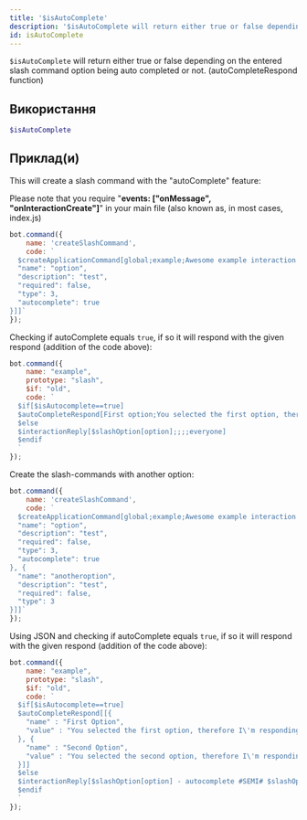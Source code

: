 ```yaml
---
title: '$isAutoComplete'
description: '$isAutoComplete will return either true or false depending on the entered slash command option being auto completed or not. (autoCompleteRespond function)'
id: isAutoComplete
---
```


`$isAutoComplete` will return either true or false depending on the entered slash command option being auto completed or not. (autoCompleteRespond function)

## Використання

```php
$isAutoComplete
```

## Приклад(и)

This will create a slash command with the "autoComplete" feature:

Please note that you require "**events: ["onMessage", "onInteractionCreate"]**" in your main file (also known as, in most cases, index.js)

```javascript
bot.command({
    name: 'createSlashCommand',
    code: `
  $createApplicationCommand[global;example;Awesome example interaction command with auto-complete!;true;slash;[{
  "name": "option", 
  "description": "test",
  "required": false,
  "type": 3, 
  "autocomplete": true
}]]`
});
```

Checking if autoComplete equals `true`, if so it will respond with the given respond (addition of the code above):

```javascript
bot.command({
    name: "example",
    prototype: "slash",
    $if: "old",
    code: `
  $if[$isAutocomplete==true]
  $autoCompleteRespond[First option;You selected the first option, therefore I'm responding with this!;Second option;You selected the first second, therefore I'm responding with this!]
  $else
  $interactionReply[$slashOption[option];;;;everyone]
  $endif
  `
});
```

Create the slash-commands with another option:

```javascript
bot.command({
    name: 'createSlashCommand',
    code: `
  $createApplicationCommand[global;example;Awesome example interaction command with auto-complete!;true;slash;[{
  "name": "option",
  "description": "test",
  "required": false, 
  "type": 3,
  "autocomplete": true 
}, {
  "name": "anotheroption",
  "description": "test",
  "required": false,
  "type": 3
}]]`
});
```

Using JSON and checking if autoComplete equals `true`, if so it will respond with the given respond (addition of the code above):

```javascript
bot.command({
    name: "example",
    prototype: "slash",
    $if: "old",
    code: `
  $if[$isAutocomplete==true]
  $autoCompleteRespond[[{ 
    "name" : "First Option",
    "value" : "You selected the first option, therefore I\'m responding with this!"
  }, {
    "name" : "Second Option",
    "value" : "You selected the second option, therefore I\'m responding with this!"
  }]]
  $else
  $interactionReply[$slashOption[option] - autocomplete #SEMI# $slashOption[anotheroption] - false autocomplete;;;;everyone]
  $endif
  `
});
```